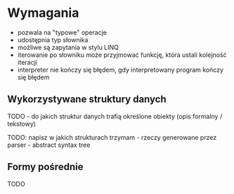 # Wymagania

- pozwala na "typowe" operacje
- udostępnia typ słownika
- możliwe są zapytania w stylu LINQ
- iterowanie po słowniku może przyjmować funkcję, która ustali kolejność iteracji
- interpreter nie kończy się błędem, gdy interpretowany program kończy się błędem


## Wykorzystywane struktury danych

TODO - do jakich struktur danych trafią określone obiekty (opis formalny / tekstowy)

TODO: napisz w jakich strukturach trzymam - rzeczy generowane przez parser - abstract syntax tree

## Formy pośrednie

TODO
